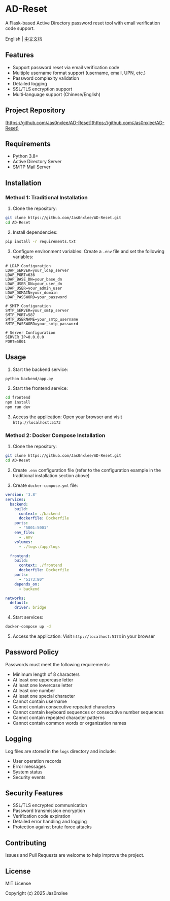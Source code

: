 # AD-Reset

A Flask-based Active Directory password reset tool with email verification code support.

English | [中文文档](README_CN.md)

## Features

- Support password reset via email verification code
- Multiple username format support (username, email, UPN, etc.)
- Password complexity validation
- Detailed logging
- SSL/TLS encryption support
- Multi-language support (Chinese/English)

## Project Repository

[https://github.com/Jas0nxlee/AD-Reset](https://github.com/Jas0nxlee/AD-Reset)

## Requirements

- Python 3.8+
- Active Directory Server
- SMTP Mail Server

## Installation

### Method 1: Traditional Installation

1. Clone the repository:
```bash
git clone https://github.com/Jas0nxlee/AD-Reset.git
cd AD-Reset
```

2. Install dependencies:
```bash
pip install -r requirements.txt
```

3. Configure environment variables:
Create a `.env` file and set the following variables:
```env
# LDAP Configuration
LDAP_SERVER=your_ldap_server
LDAP_PORT=636
LDAP_BASE_DN=your_base_dn
LDAP_USER_DN=your_user_dn
LDAP_USER=your_admin_user
LDAP_DOMAIN=your_domain
LDAP_PASSWORD=your_password

# SMTP Configuration
SMTP_SERVER=your_smtp_server
SMTP_PORT=587
SMTP_USERNAME=your_smtp_username
SMTP_PASSWORD=your_smtp_password

# Server Configuration
SERVER_IP=0.0.0.0
PORT=5001
```

## Usage

1. Start the backend service:
```bash
python backend/app.py
```

2. Start the frontend service:
```bash
cd frontend
npm install
npm run dev
```

3. Access the application:
Open your browser and visit `http://localhost:5173`

### Method 2: Docker Compose Installation

1. Clone the repository:
```bash
git clone https://github.com/Jas0nxlee/AD-Reset.git
cd AD-Reset
```

2. Create `.env` configuration file (refer to the configuration example in the traditional installation section above)

3. Create `docker-compose.yml` file:
```yaml
version: '3.8'
services:
  backend:
    build: 
      context: ./backend
      dockerfile: Dockerfile
    ports:
      - "5001:5001"
    env_file:
      - .env
    volumes:
      - ./logs:/app/logs

  frontend:
    build:
      context: ./frontend
      dockerfile: Dockerfile
    ports:
      - "5173:80"
    depends_on:
      - backend

networks:
  default:
    driver: bridge
```

4. Start services:
```bash
docker-compose up -d
```

5. Access the application:
Visit `http://localhost:5173` in your browser

## Password Policy

Passwords must meet the following requirements:
- Minimum length of 8 characters
- At least one uppercase letter
- At least one lowercase letter
- At least one number
- At least one special character
- Cannot contain username
- Cannot contain consecutive repeated characters
- Cannot contain keyboard sequences or consecutive number sequences
- Cannot contain repeated character patterns
- Cannot contain common words or organization names

## Logging

Log files are stored in the `logs` directory and include:
- User operation records
- Error messages
- System status
- Security events

## Security Features

- SSL/TLS encrypted communication
- Password transmission encryption
- Verification code expiration
- Detailed error handling and logging
- Protection against brute force attacks

## Contributing

Issues and Pull Requests are welcome to help improve the project.

## License

MIT License

Copyright (c) 2025 Jas0nxlee
